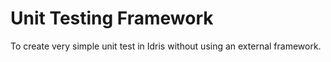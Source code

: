 # Unit Testing Framework
To create very simple unit test in Idris without using an external framework.
